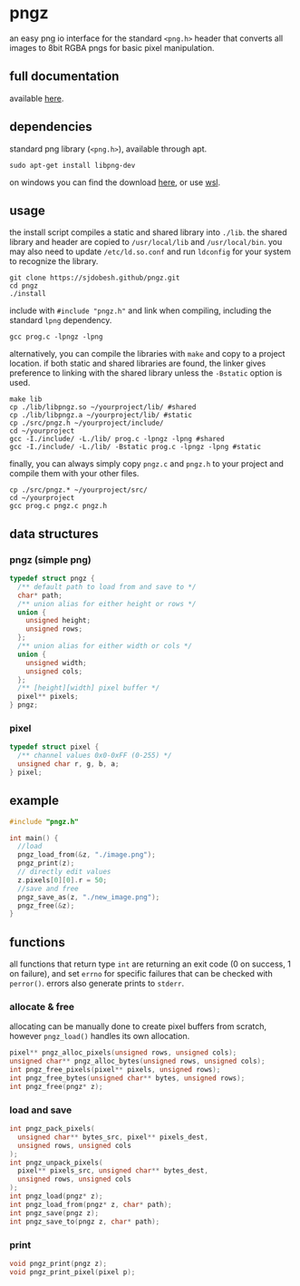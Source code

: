 # pngz

an easy png io interface for the standard `<png.h>` header that converts all images to 8bit RGBA pngs for basic pixel manipulation.

## full documentation
available [here](https://sjdobesh.github.io/pngz/index.html).


## dependencies
standard png library (`<png.h>`), available through apt. 
```
sudo apt-get install libpng-dev
```
on windows you can find the download [here](https://gnuwin32.sourceforge.net/packages/libpng.htm), or use [wsl](https://learn.microsoft.com/en-us/windows/wsl/install).

## usage
the install script compiles a static and shared library into `./lib`. the shared library and header are copied to `/usr/local/lib` and `/usr/local/bin`.
you may also need to update `/etc/ld.so.conf` and run `ldconfig` for your system to recognize the library.

```
git clone https://sjdobesh.github/pngz.git
cd pngz
./install
```

include with `#include "pngz.h"` and link when compiling, including the standard `lpng` dependency.

```
gcc prog.c -lpngz -lpng
```

alternatively, you can compile the libraries with `make` and copy to a project location.
if both static and shared libraries are found, the linker gives preference to linking with the shared library unless the `-Bstatic` option is used.
```
make lib
cp ./lib/libpngz.so ~/yourproject/lib/ #shared
cp ./lib/libpngz.a ~/yourproject/lib/ #static
cp ./src/pngz.h ~/yourproject/include/
cd ~/yourproject
gcc -I./include/ -L./lib/ prog.c -lpngz -lpng #shared
gcc -I./include/ -L./lib/ -Bstatic prog.c -lpngz -lpng #static
```

finally, you can always simply copy `pngz.c` and `pngz.h` to your project and compile them with your other files.
```
cp ./src/pngz.* ~/yourproject/src/
cd ~/yourproject
gcc prog.c pngz.c pngz.h
```

## data structures

### pngz (simple png)
```c
typedef struct pngz {
  /** default path to load from and save to */
  char* path;
  /** union alias for either height or rows */
  union { 
    unsigned height;
    unsigned rows;
  };
  /** union alias for either width or cols */
  union {
    unsigned width;
    unsigned cols;
  };
  /** [height][width] pixel buffer */
  pixel** pixels;
} pngz;
```

### pixel
```c
typedef struct pixel {
  /** channel values 0x0-0xFF (0-255) */
  unsigned char r, g, b, a;
} pixel;
```

## example
```c
#include "pngz.h"

int main() {
  //load
  pngz_load_from(&z, "./image.png");
  pngz_print(z);
  // directly edit values
  z.pixels[0][0].r = 50;
  //save and free
  pngz_save_as(z, "./new_image.png");
  pngz_free(&z);
}
```

## functions
all functions that return type `int` are returning an exit code (0 on success, 1 on failure), and set `errno` for specific failures that can be checked with `perror()`. errors also generate prints to `stderr`.

### allocate & free
allocating can be manually done to create pixel buffers from scratch, however `pngz_load()` handles its own allocation.
```c
pixel** pngz_alloc_pixels(unsigned rows, unsigned cols);
unsigned char** pngz_alloc_bytes(unsigned rows, unsigned cols);
int pngz_free_pixels(pixel** pixels, unsigned rows);
int pngz_free_bytes(unsigned char** bytes, unsigned rows);
int pngz_free(pngz* z);
```

### load and save

```c
int pngz_pack_pixels(
  unsigned char** bytes_src, pixel** pixels_dest,
  unsigned rows, unsigned cols
);
int pngz_unpack_pixels(
  pixel** pixels_src, unsigned char** bytes_dest,
  unsigned rows, unsigned cols
);
int pngz_load(pngz* z);
int pngz_load_from(pngz* z, char* path);
int pngz_save(pngz z);
int pngz_save_to(pngz z, char* path);
```
### print
```c
void pngz_print(pngz z);
void pngz_print_pixel(pixel p);
```
